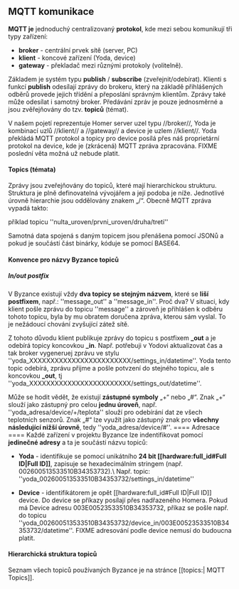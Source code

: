## MQTT komunikace 

**MQTT je** jednoduchý centralizovaný **protokol**, kde mezi sebou komunikují tři typy zařízení:
  * **broker** - centrální prvek sítě (server, PC)
  * **klient** - koncové zařízení (Yoda, device)
  * **gateway** - překladač mezi různými protokoly (volitelně).

Základem je systém typu **publish**  / **subscribe** (zveřejnit/odebírat). Klienti s funkcí **publish** odesílají zprávy do brokeru, který na základě přihlášených odběrů provede jejich třídění a přeposlání správným klientům. Zprávy také může odesílat i samotný broker. Předávání zpráv je pouze jednosměrné a jsou zvěřejňovány do tzv. **topiců** (témat).

V našem pojetí reprezentuje Homer server uzel typu //broker//, Yoda je kombinací uzlů //klient// a //gateway// a device je uzlem //klient//. Yoda překládá MQTT protokol a topicy pro device posílá přes náš proprietární protokol na device, kde je (zkrácená) MQTT zpráva zpracována. FIXME poslední věta možná už nebude platit.

#### Topics (témata) 
Zprávy jsou zveřejňovány do topiců, které mají hierarchickou strukturu. Struktura je plně definovatelná vývojářem a její podoba je níže. Jednotlivé úrovně hierarchie jsou oddělovány znakem „/“. Obecně MQTT zpráva vypadá takto:

příklad topicu ''nulta_uroven/prvni_uroven/druha/treti''

Samotná data spojená s daným topicem jsou přenášena pomocí JSONů a pokud je součástí část binárky, kóduje se pomocí BASE64.



#### Konvence pro názvy Byzance topiců 
##### In/out postfix 
V Byzance existují vždy **dva topicy se stejným názvem**, které se **liší postfixem**, např.: ''message_out'' a ''message_in''. Proč dva? V situaci, kdy klient pošle zprávu do topicu ''message'' a zároveň je přihlášen k odběru tohoto topicu, byla by mu obratem doručena zpráva, kterou sám vyslal. To je nežádoucí chování zvyšující zátež sítě.

Z tohoto důvodu klient publikuje zprávy do topicu s postfixem **_out** a je odebírá topicy koncovkou **_in**. 
Např. potřebuji v Yodovi aktualizovat čas a tak broker vygeneruej zprávu ve stylu ''yoda_XXXXXXXXXXXXXXXXXXXXXXXX/settings_in/datetime''. Yoda tento topic odebírá, zprávu přijme a pošle potvzení do stejného topicu, ale s koncovkou **_out**, tj ''yoda_XXXXXXXXXXXXXXXXXXXXXXXX/settings_out/datetime''.

Může se hodit vědět, že existují **zástupné symboly** „+“ nebo „#“. Znak „+“ slouží jako zástupný pro celou **jednu úroveň**, např. ''yoda_adresa/device/+/teplota'' slouží pro odebírání dat ze všech teplotních senzorů. Znak „#“ lze využít jako zástupný znak pro **všechny následující nižší úrovně**, tedy ''yoda_adresa/device/#''.
==== Adresace ====
Každé zařízení v projektu Byzance lze indentifikovat pomocí **jedinečné adresy** a ta je součástí názvu topiců:
  * **Yoda** - identifikuje se pomocí unikátního **24 bit [[hardware:full_id#Full ID|Full ID]]**, zapisuje se hexadecimálním stringem (např. 002600513533510B34353732).\\ Např. topic: ''yoda_002600513533510B34353732/settings_in/datetime''

  * **Device** - identifikátorem je opět [[hardware:full_id#Full ID|Full ID]] device. Do device se příkazy posílají přes nadřazeného Homera. Pokud má Device adresu 003E00523533510B34353732, příkaz se pošle např. do topicu ''yoda_002600513533510B34353732/device_in/003E00523533510B34353732/datetime''. FIXME adresování podle device nemusí do budoucna platit.

#### Hierarchická struktura topiců 
Seznam všech topiců používaných Byzance je na stránce [[topics:| MQTT Topics]].


